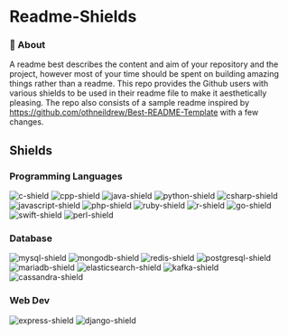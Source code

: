 # Readme-Shields

### 🧐 About

A readme best describes the content and aim of your repository and the project, however most of your time should be spent on building amazing things rather than a readme. This repo provides the Github users with various shields to be used in their readme file to make it aesthetically pleasing. The repo also consists of a sample readme inspired by https://github.com/othneildrew/Best-README-Template with a few changes.

## Shields

### Programming Languages

![c-shield]
![cpp-shield]
![java-shield]
![python-shield]
![csharp-shield]
![javascript-shield]
![php-shield]
![ruby-shield]
![r-shield]
![go-shield]
![swift-shield]
![perl-shield]

### Database
![mysql-shield] 
![mongodb-shield]
![redis-shield]
![postgresql-shield]
![mariadb-shield]
![elasticsearch-shield]
![kafka-shield]
![cassandra-shield]

### Web Dev
![express-shield]
![django-shield]

<!-- Links to Shields Here -->
[c-shield]: https://img.shields.io/badge/-C-3744A7?logo=c&logoColor=white&style=for-the-badge
[cpp-shield]: https://img.shields.io/badge/-C++-5B92C8?logo=c%2B%2B&logoColor=white&style=for-the-badge
[java-shield]: https://img.shields.io/badge/-Java-E06C00?logo=java&logoColor=white&style=for-the-badge
[python-shield]: https://img.shields.io/badge/-Python-3A74A5?logo=python&logoColor=white&style=for-the-badge
[csharp-shield]: https://img.shields.io/badge/-C%20%23-903BA7?logo=c%20sharp&logoColor=white&style=for-the-badge
[javascript-shield]: https://img.shields.io/badge/-Javascript-EDD718?logo=javascript&logoColor=black&style=for-the-badge
[php-shield]: https://img.shields.io/badge/-PHP-858EBB?logo=php&logoColor=black&style=for-the-badge
[mysql-shield]: https://img.shields.io/badge/-MYSQL-016086?logo=mysql&logoColor=white&style=for-the-badge
[ruby-shield]: https://img.shields.io/badge/-Ruby-E80E12?logo=Ruby&logoColor=white&style=for-the-badge
[r-shield]: https://img.shields.io/badge/-R-2062B0?logo=R&logoColor=white&style=for-the-badge
[go-shield]: https://img.shields.io/badge/-GO-00A7D0?logo=Go&logoColor=white&style=for-the-badge
[swift-shield]: https://img.shields.io/badge/-SWIFT-F64014?logo=swift&logoColor=white&style=for-the-badge
[perl-shield]: https://img.shields.io/badge/-Perl-374680?logo=perl&logoColor=white&style=for-the-badge
[mongodb-shield]: https://img.shields.io/badge/-MongoDB-129B4E?logo=mongodb&logoColor=white&style=for-the-badge
[redis-shield]: https://img.shields.io/badge/-Redis-DF6C64?logo=redis&logoColor=white&style=for-the-badge
[postgresql-shield]: https://img.shields.io/badge/-POSTGRESQL-325C8E?logo=postgreSQL&logoColor=white&style=for-the-badge
[mariadb-shield]: https://img.shields.io/badge/-MariaDB-BA7257?logo=mariaDB&logoColor=white&style=for-the-badge
[elasticsearch-shield]: https://img.shields.io/badge/-ElasticSearch-11B1AA?logo=elasticsearch&logoColor=white&style=for-the-badge
[kafka-shield]: https://img.shields.io/badge/-Kafka-000000?logo=kafkadb&logoColor=white&style=for-the-badge
[cassandra-shield]: https://img.shields.io/badge/-Cassandra-C9E4F2?logo=cassandra&logoColor=white&style=for-the-badge
[express-shield]: https://img.shields.io/badge/-Express-EBD81C?logo=express&logoColor=black&style=for-the-badge
[django-shield]: https://img.shields.io/badge/-Django-092D1F?logo=django&logoColor=white&style=for-the-badge
